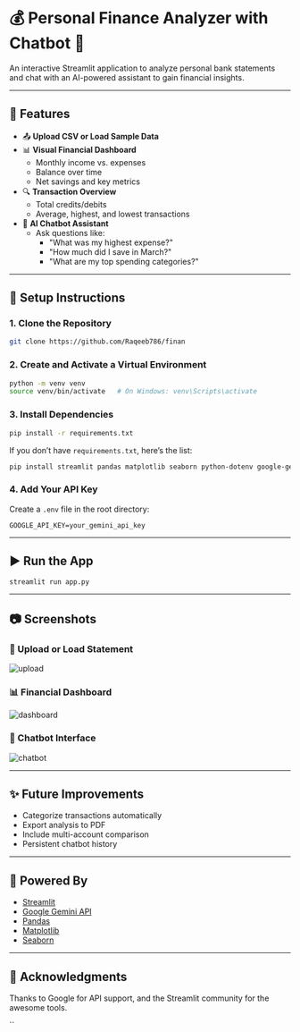 # 💰 Personal Finance Analyzer with Chatbot 🤖

An interactive Streamlit application to analyze personal bank statements and chat with an AI-powered assistant to gain financial insights.

---

## 📌 Features

- 📤 **Upload CSV or Load Sample Data**
- 📊 **Visual Financial Dashboard**
  - Monthly income vs. expenses
  - Balance over time
  - Net savings and key metrics
- 🔍 **Transaction Overview**
  - Total credits/debits
  - Average, highest, and lowest transactions
- 🤖 **AI Chatbot Assistant**
  - Ask questions like:
    - "What was my highest expense?"
    - "How much did I save in March?"
    - "What are my top spending categories?"

---

## 🔧 Setup Instructions

### 1. Clone the Repository

```bash
git clone https://github.com/Raqeeb786/finan
````

### 2. Create and Activate a Virtual Environment

```bash
python -m venv venv
source venv/bin/activate   # On Windows: venv\Scripts\activate
```

### 3. Install Dependencies

```bash
pip install -r requirements.txt
```

If you don’t have `requirements.txt`, here’s the list:

```bash
pip install streamlit pandas matplotlib seaborn python-dotenv google-generativeai
```

### 4. Add Your API Key

Create a `.env` file in the root directory:

```
GOOGLE_API_KEY=your_gemini_api_key
```

---

## ▶️ Run the App

```bash
streamlit run app.py
```

---

## 📷 Screenshots

### 🧾 Upload or Load Statement

![upload](https://via.placeholder.com/800x300?text=Upload+or+Load+Sample+Data)

### 📊 Financial Dashboard

![dashboard](https://via.placeholder.com/800x300?text=Visual+Insights+and+Metrics)

### 🤖 Chatbot Interface

![chatbot](https://via.placeholder.com/800x300?text=Chat+with+Finance+Bot)

---

## ✨ Future Improvements

* Categorize transactions automatically
* Export analysis to PDF
* Include multi-account comparison
* Persistent chatbot history

---

## 🧠 Powered By

* [Streamlit](https://streamlit.io/)
* [Google Gemini API](https://ai.google.dev/)
* [Pandas](https://pandas.pydata.org/)
* [Matplotlib](https://matplotlib.org/)
* [Seaborn](https://seaborn.pydata.org/)

---

## 🙌 Acknowledgments

Thanks to Google for API support, and the Streamlit community for the awesome tools.

``
